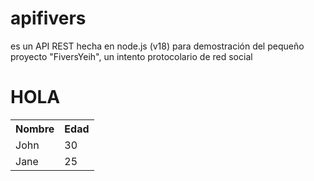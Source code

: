 # apifivers
es un API REST hecha en node.js (v18) para demostración del pequeño proyecto "FiversYeih", un intento protocolario de red social 
<h1> HOLA</h1>
<table>
  <tr>
    <th>Nombre</th>
    <th>Edad</th>
  </tr>
  <tr>
    <td>John</td>
    <td>30</td>
  </tr>
  <tr>
    <td>Jane</td>
    <td>25</td>
  </tr>
</table>
